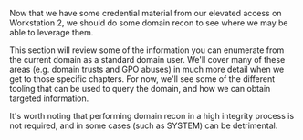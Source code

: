 Now that we have some credential material from our elevated access on Workstation 2, we should do some domain recon to see where we may be able to leverage them.

This section will review some of the information you can enumerate from the current domain as a standard domain user. We'll cover many of these areas (e.g. domain trusts and GPO abuses) in much more detail when we get to those specific chapters. For now, we'll see some of the different tooling that can be used to query the domain, and how we can obtain targeted information.

It's worth noting that performing domain recon in a high integrity process is not required, and in some cases (such as SYSTEM) can be detrimental.